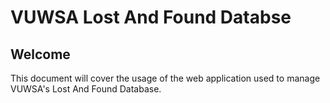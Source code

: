 # **VUWSA Lost And Found Databse**

## **Welcome**

This document will cover the usage of the web application used to manage VUWSA's Lost And Found Database.
